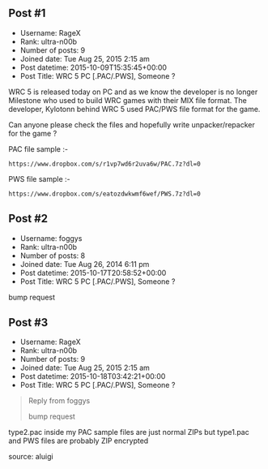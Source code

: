 ## Post #1
- Username: RageX
- Rank: ultra-n00b
- Number of posts: 9
- Joined date: Tue Aug 25, 2015 2:15 am
- Post datetime: 2015-10-09T15:35:45+00:00
- Post Title: WRC 5 PC [.PAC/.PWS], Someone ?

WRC 5 is released today on PC and as we know the developer is no longer Milestone who used to build WRC games with their MIX file format. The developer, Kylotonn behind WRC 5 used PAC/PWS file format for the game.

Can anyone please check the files and hopefully write unpacker/repacker for the game ?   

PAC file sample :-

```
https://www.dropbox.com/s/r1vp7wd6r2uva6w/PAC.7z?dl=0
```

PWS file sample :-

```
https://www.dropbox.com/s/eatozdwkwmf6wef/PWS.7z?dl=0
```
## Post #2
- Username: foggys
- Rank: ultra-n00b
- Number of posts: 8
- Joined date: Tue Aug 26, 2014 6:11 pm
- Post datetime: 2015-10-17T20:58:52+00:00
- Post Title: WRC 5 PC [.PAC/.PWS], Someone ?

bump request
## Post #3
- Username: RageX
- Rank: ultra-n00b
- Number of posts: 9
- Joined date: Tue Aug 25, 2015 2:15 am
- Post datetime: 2015-10-18T03:42:21+00:00
- Post Title: WRC 5 PC [.PAC/.PWS], Someone ?

> Reply from foggys
>
> bump request

type2.pac inside my PAC sample files are just normal ZIPs but type1.pac and PWS files are probably ZIP encrypted

source: aluigi
